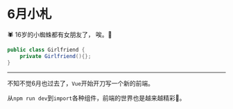 # 6月小札

:spider: 16岁的小蜘蛛都有女朋友了， 唉。:dog:

```java
public class Girlfriend {
	private Girlfriend(){};
}
```

-----

不知不觉6月也过去了，`Vue`开始开刀写一个新的前端。

从`npm run dev`到`import`各种组件，前端的世界也是越来越精彩:rocket:。

